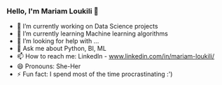 ### Hello, I'm Mariam Loukili 👋

- 🔭 I’m currently working on Data Science projects
- 🌱 I’m currently learning Machine learning algorithms
- 🤔 I’m looking for help with ...
- 💬 Ask me about Python, BI, ML
- 📫 How to reach me: LinkedIn - www.linkedin.com/in/mariam-loukili/
- 😄 Pronouns: She-Her
- ⚡ Fun fact: I spend most of the time procrastinating :')
